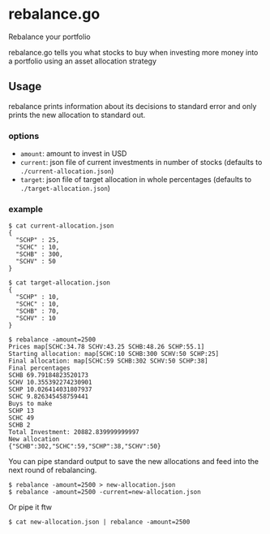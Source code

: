 # rebalance.go

Rebalance your portfolio

rebalance.go tells you what stocks to buy when investing more money into
a portfolio using an asset allocation strategy

## Usage

rebalance prints information about its decisions to standard error and
only prints the new allocation to standard out.

### options

* `amount`: amount to invest in USD
* `current`: json file of current investments in number of
  stocks (defaults to `./current-allocation.json`)
* `target`: json file of target allocation in whole percentages
  (defaults to `./target-allocation.json`)

### example

    $ cat current-allocation.json
    {
      "SCHP" : 25,
      "SCHC" : 10,
      "SCHB" : 300,
      "SCHV" : 50
    }

    $ cat target-allocation.json
    {
      "SCHP" : 10,
      "SCHC" : 10,
      "SCHB" : 70,
      "SCHV" : 10
    }

    $ rebalance -amount=2500
    Prices map[SCHC:34.78 SCHV:43.25 SCHB:48.26 SCHP:55.1]
    Starting allocation: map[SCHC:10 SCHB:300 SCHV:50 SCHP:25]
    Final allocation: map[SCHC:59 SCHB:302 SCHV:50 SCHP:38]
    Final percentages
    SCHB 69.79184823520173
    SCHV 10.355392274230901
    SCHP 10.026414031807937
    SCHC 9.826345458759441
    Buys to make
    SCHP 13
    SCHC 49
    SCHB 2
    Total Investment: 20882.839999999997
    New allocation
    {"SCHB":302,"SCHC":59,"SCHP":38,"SCHV":50}

You can pipe standard output to save the new allocations and feed into the next round of rebalancing.

    $ rebalance -amount=2500 > new-allocation.json
    $ rebalance -amount=2500 -current=new-allocation.json

Or pipe it ftw

    $ cat new-allocation.json | rebalance -amount=2500
